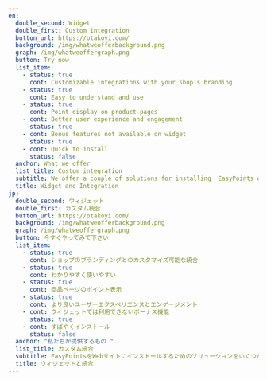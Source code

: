```yaml
---
en:
  double_second: Widget
  double_first: Custom integration
  button_url: https://otakoyi.com/
  background: /img/whatweofferbackground.png
  graph: /img/whatweoffergraph.png
  button: Try now
  list_item:
    - status: true
      cont: Customizable integrations with your shop’s branding
    - status: true
      cont: Easy to understand and use
    - status: true
      cont: Point display on product pages
    - cont: Better user experience and engagement
      status: true
    - cont: Bonus features not available on widget
      status: true
    - cont: Quick to install
      status: false
  anchor: What we offer
  list_title: Custom integration
  subtitle: We offer a couple of solutions for installing  EasyPoints on your website.
  title: Widget and Integration
jp:
  double_second: ウィジェット
  double_first: カスタム統合
  button_url: https://otakoyi.com/
  background: /img/whatweofferbackground.png
  graph: /img/whatweoffergraph.png
  button: 今すぐやってみて下さい
  list_item:
    - status: true
      cont: ショップのブランディングとのカスタマイズ可能な統合
    - status: true
      cont: わかりやすく使いやすい
    - status: true
      cont: 商品ページのポイント表示
    - status: true
      cont: より良いユーザーエクスペリエンスとエンゲージメント
    - cont: ウィジェットでは利用できないボーナス機能
      status: true
    - cont: すばやくインストール
      status: false
  anchor: "私たちが提供するもの "
  list_title: カスタム統合
  subtitle: EasyPointsをWebサイトにインストールするためのソリューションをいくつか提供します。
  title: ウィジェットと統合
---
```

